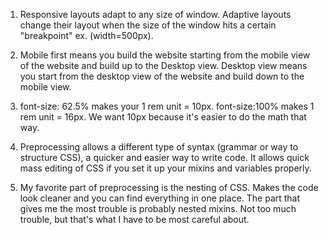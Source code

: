 1. Responsive layouts adapt to any size of window. Adaptive layouts change their layout when the size of the window hits a certain "breakpoint" ex. (width=500px).

2. Mobile first means you build the website starting from the mobile view of the website and build up to the Desktop view. Desktop view means you start from the desktop view of the website and build down to the mobile view.

3. font-size: 62.5% makes your 1 rem unit = 10px. font-size:100% makes 1 rem unit = 16px. We want 10px because it's easier to do the math that way.

4. Preprocessing allows a different type of syntax (grammar or way to structure CSS), a quicker and easier way to write code. It allows quick mass editing of CSS if you set it up your mixins and variables properly.

5. My favorite part of preprocessing is the nesting of CSS. Makes the code look cleaner and you can find everything in one place. The part that gives me the most trouble is probably nested mixins. Not too much trouble, but that's what I have to be most careful about.